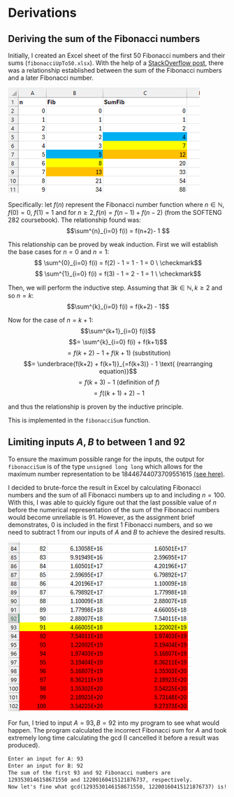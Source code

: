 # Derivations

## Deriving the sum of the Fibonacci numbers
Initially, I created an Excel sheet of the first 50 Fibonacci numbers and their sums (`fibonacciUpTo50.xlsx`). With the help of a [StackOverflow post](https://math.stackexchange.com/questions/1211909/sum-of-fibonacci-numbers), there was a relationship established between the sum of the Fibonacci numbers and a later Fibonacci number.

![](assets\sumfibonacci.png)

Specifically: let $f(n)$ represent the Fibonacci number function where $n \in \mathbb{N}$, $f(0) = 0$, $f(1) = 1$ and for $n \geq 2, f(n) = f(n - 1) + f(n - 2)$ (from the SOFTENG 282 coursebook). The relationship found was:
$$\sum^{n}_{i=0} f(i) = f(n+2)- 1 $$

This relationship can be proved by weak induction. First we will establish the base cases for $n=0$ and $n=1$:
$$ \sum^{0}_{i=0} f(i) = f(2) - 1 = 1 - 1 = 0 \ \checkmark$$
$$ \sum^{1}_{i=0} f(i) = f(3) - 1 = 2 - 1 = 1 \ \checkmark$$

Then, we will perform the inductive step. Assuming that $\exists k \in \mathbb{N}, k \geq 2$ and so $n = k$:
$$\sum^{k}_{i=0} f(i) = f(k+2) - 1$$

Now for the case of $n = k + 1$:
$$\sum^{k+1}_{i=0} f(i)$$
$$= \sum^{k}_{i=0} f(i) + f(k+1)$$
$$= f(k+2) - 1 + f(k+1) \text{ (substitution)}$$
$$= \underbrace{f(k+2) + f(k+1)}_{=f(k+3)} - 1 \text{ (rearranging equation)}$$
$$= f(k+3) - 1 \text{ (definition of } f \text{)}$$
$$= f((k+1)+2) - 1$$

and thus the relationship is proven by the inductive principle.

This is implemented in the `fibonacciSum` function.

## Limiting inputs $A, B$ to between 1 and 92

To ensure the maximum possible range for the inputs, the output for `fibonacciSum` is of the type `unsigned long long` which allows for the maximum number representation to be $18446744073709551615$ [(see here)](https://www.open-std.org/jtc1/sc22/wg14/www/docs/n1256.pdf).

I decided to brute-force the result in Excel by calculating Fibonacci numbers and the sum of all Fibonacci numbers up to and including $n = 100$. With this, I was able to quickly figure out that the last possible value of $n$ before the numerical representation of the sum of the Fibonacci numbers would become unreliable is $91$. However, as the assignment brief demonstrates, $0$ is included in the first $1$ Fibonacci numbers, and so we need to subtract $1$ from our inputs of $A$ and $B$ to achieve the desired results.

![](assets\ninetytwolimit.png)

For fun, I tried to input $A=93, B=92$ into my program to see what would happen. The program calculated the incorrect Fibonacci sum for $A$ and took extremely long time calculating the $\text{gcd}$ (I cancelled it before a result was produced).
```
Enter an input for A: 93
Enter an input for B: 92
The sum of the first 93 and 92 Fibonacci numbers are 1293530146158671550 and 12200160415121876737, respectively.
Now let's fine what gcd(1293530146158671550, 12200160415121876737) is!
```